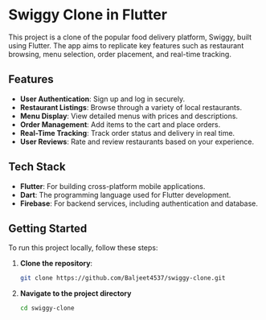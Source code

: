 # Swiggy Clone in Flutter

This project is a clone of the popular food delivery platform, Swiggy, built using Flutter. The app aims to replicate key features such as restaurant browsing, menu selection, order placement, and real-time tracking.

## Features

- **User Authentication**: Sign up and log in securely.
- **Restaurant Listings**: Browse through a variety of local restaurants.
- **Menu Display**: View detailed menus with prices and descriptions.
- **Order Management**: Add items to the cart and place orders.
- **Real-Time Tracking**: Track order status and delivery in real time.
- **User Reviews**: Rate and review restaurants based on your experience.

## Tech Stack

- **Flutter**: For building cross-platform mobile applications.
- **Dart**: The programming language used for Flutter development.
- **Firebase**: For backend services, including authentication and database.

## Getting Started

To run this project locally, follow these steps:

1. **Clone the repository**:
   ```bash
   git clone https://github.com/Baljeet4537/swiggy-clone.git

2. **Navigate to the project directory**
   ```bash
   cd swiggy-clone

